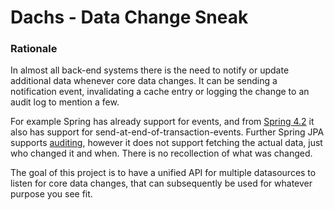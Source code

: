 # Dachs - Data Change Sneak

### Rationale

In almost all back-end systems there is the need to notify or update additional data whenever core data changes. It can be sending a notification event, invalidating a cache entry or logging the change to an audit log to mention a few. 

For example Spring has already support for events, and from [Spring 4.2](https://spring.io/blog/2015/02/11/better-application-events-in-spring-framework-4-2#transaction-bound-events) it also has support for send-at-end-of-transaction-events. Further Spring JPA supports [auditing](http://docs.spring.io/spring-data/jpa/docs/1.5.0.RELEASE/reference/html/jpa.repositories.html#jpa.auditing), however it does not support fetching the actual data, just who changed it and when. There is no recollection of what was changed.

The goal of this project is to have a unified API for multiple datasources to listen for core data changes, that can subsequently be used for whatever purpose you see fit.
